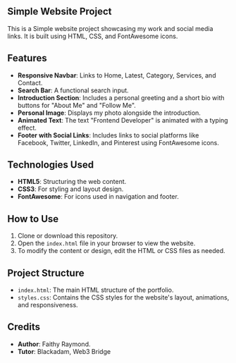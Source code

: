## Simple Website Project

This is a Simple website project showcasing my work and social media links. It is built using HTML, CSS, and FontAwesome icons.

## Features

- **Responsive Navbar**: Links to Home, Latest, Category, Services, and Contact.
- **Search Bar**: A functional search input.
- **Introduction Section**: Includes a personal greeting and a short bio with buttons for "About Me" and "Follow Me".
- **Personal Image**: Displays my photo alongside the introduction.
- **Animated Text**: The text "Frontend Developer" is animated with a typing effect.
- **Footer with Social Links**: Includes links to social platforms like Facebook, Twitter, LinkedIn, and Pinterest using FontAwesome icons.

## Technologies Used

- **HTML5**: Structuring the web content.
- **CSS3**: For styling and layout design.
- **FontAwesome**: For icons used in navigation and footer.

## How to Use

1. Clone or download this repository.
2. Open the `index.html` file in your browser to view the website.
3. To modify the content or design, edit the HTML or CSS files as needed.

## Project Structure

- `index.html`: The main HTML structure of the portfolio.
- `styles.css`: Contains the CSS styles for the website's layout, animations, and responsiveness.

## Credits
- **Author**: Faithy Raymond.
- **Tutor**: Blackadam, Web3 Bridge


